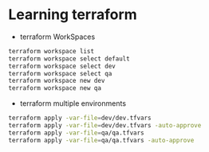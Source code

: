 # Learning terraform

- terraform WorkSpaces
```bash
terraform workspace list
terraform workspace select default
terraform workspace select dev
terraform workspace select qa
terraform workspace new dev
terraform workspace new qa
```

- terraform multiple environments
```bash
terraform apply -var-file=dev/dev.tfvars
terraform apply -var-file=dev/dev.tfvars -auto-approve
terraform apply -var-file=qa/qa.tfvars
terraform apply -var-file=qa/qa.tfvars -auto-approve
```